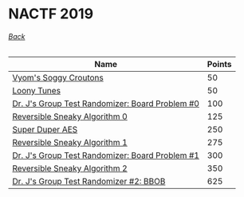 # NACTF 2019
###### [Back](../README.md)



Name | Points
-----|--------
[Vyom's Soggy Croutons](Vyom's%20Soggy%20Croutons/write.md) | 50 
[Loony Tunes](Loony%20Tunes/write.md) | 50
[Dr. J's Group Test Randomizer: Board Problem #0](Dr.%20J's%20Group%20Test%20Randomizer%20Board%20Problem%200/write.md) | 100
[Reversible Sneaky Algorithm 0](Reversible%20Sneaky%20Algorithm%200/write.md) | 125 
[Super Duper AES](Super%20Duper%20AES/write.md) | 250 
[Reversible Sneaky Algorithm 1](Reversible%20Sneaky%20Algorithm%201/write.md) | 275 
[Dr. J's Group Test Randomizer: Board Problem #1](Dr.%20J's%20Group%20Test%20Randomizer%20Board%20Problem%201/write.md) | 300 
[Reversible Sneaky Algorithm 2](Reversible%20Sneaky%20Algorithm%202/write.md) | 350 
[Dr. J's Group Test Randomizer #2: BBOB](Dr.%20J's%20Group%20Test%20Randomizer%202%20BBOB/write.md) | 625 